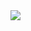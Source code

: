 

<img src="https://images.unsplash.com/photo-1507238691740-187a5b1d37b8?ixid=MXwxMjA3fDB8MHxzZWFyY2h8MjB8fGNvZGluZ3xlbnwwfHwwfA%3D%3D&ixlib=rb-1.2.1&auto=format&fit=crop&w=500&q=60">

<!--
**steveantoniosilva/steveantoniosilva** is a ✨ _special_ ✨ repository because its `README.md` (this file) appears on your GitHub profile.

Here are some ideas to get you started:

- 🔭 I’m currently working on ...
- 🌱 I’m currently learning ...
- 👯 I’m looking to collaborate on ...
- 🤔 I’m looking for help with ...
- 💬 Ask me about ...
- 📫 How to reach me: ...
- 😄 Pronouns: ...
- ⚡ Fun fact: ...
-->

